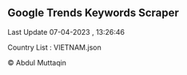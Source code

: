 

## Google Trends Keywords Scraper 
 
Last Update 07-04-2023 , 13:26:46

Country List :
VIETNAM.json



© Abdul Muttaqin 
